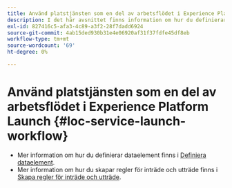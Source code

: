 ```yaml
---
title: Använd platstjänsten som en del av arbetsflödet i Experience Platform Launch
description: I det här avsnittet finns information om hur du definierar dataelement och skapar regel för in- och utträde i Experience Platform Launch som kan användas med Platstjänst.
exl-id: 827416c5-afa3-4c89-a3f2-28f7dadd6924
source-git-commit: 4ab15ded930b31e4e06920af31f37fdfe45df8eb
workflow-type: tm+mt
source-wordcount: '69'
ht-degree: 0%

---
```


# Använd platstjänsten som en del av arbetsflödet i Experience Platform Launch {#loc-service-launch-workflow}

* Mer information om hur du definierar dataelement finns i [Definiera dataelement](/help/use-places-launch-workflow/define-data-elements.md).
* Mer information om hur du skapar regler för inträde och utträde finns i [Skapa regler för inträde och utträde](/help/use-places-launch-workflow/create-rule-places-property.md).
